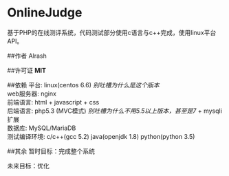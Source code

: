 # OnlineJudge
基于PHP的在线测评系统，代码测试部分使用c语言与c++完成，使用linux平台API。

##作者
Alrash

##许可证
**MIT**

##依赖
平台: linux(centos 6.6) *别吐槽为什么是这个版本*<br>
web服务器: nginx<br>
前端语言: html + javascript + css<br>
后端语言: php5.3 (MVC模式) *别吐槽为什么不用5.5以上版本，甚至是7* + mysqli扩展<br>
数据库: MySQL/MariaDB<br>
测试编译环境: c/c++(gcc 5.2) java(openjdk 1.8) python(python 3.5)

##其余
暂时目标：完成整个系统

未来目标：优化
